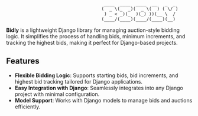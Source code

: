  
                                         ____  ____  ____  __   _  _ 
                                        (  _ \(_  _)(  _ \(  ) ( \/ )
                                         ) _ < _)(_  )(_) ))(__ \  / 
                                        (____/(____)(____/(____)(__) 
    
**Bidly** is a lightweight Django library for managing auction-style bidding logic. It simplifies the process of handling bids, minimum increments, and tracking the highest bids, making it perfect for Django-based projects.

## Features

- **Flexible Bidding Logic**: Supports starting bids, bid increments, and highest bid tracking tailored for Django applications.
- **Easy Integration with Django**: Seamlessly integrates into any Django project with minimal configuration.
- **Model Support**: Works with Django models to manage bids and auctions efficiently.

